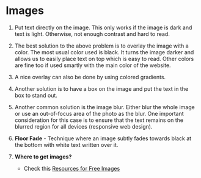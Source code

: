 # Images

1. Put text directly on the image. This only works if the image is dark and text is light. Otherwise, not enough contrast and hard to read.

2. The best solution to the above problem is to overlay the image with a color. The most usual color used is black. It turns the image darker and allows us to easily place text on top which is easy to read. Other colors are fine too if used smartly with the main color of the website.

3. A nice overlay can also be done by using colored gradients.

4. Another solution is to have a box on the image and put the text in the box to stand out.

5. Another common solution is the image blur. Either blur the whole image or use an out-of-focus area of the photo as the blur. One important consideration for this case is to ensure that the text remains on the blurred region for all devices (responsive web design).

6. **Floor Fade** - Technique where an image subtly fades towards black at the bottom with white text written over it.

7. **Where to get images?**
    - Check this [Resources for Free Images](http://codingheroes.io/resources/#images)